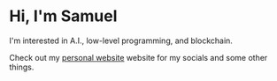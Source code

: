# Hi, I'm Samuel

I'm interested in A.I., low-level programming, and blockchain.

Check out my [personal website](https://samuelreeder.com/) website for my socials and some other things.


